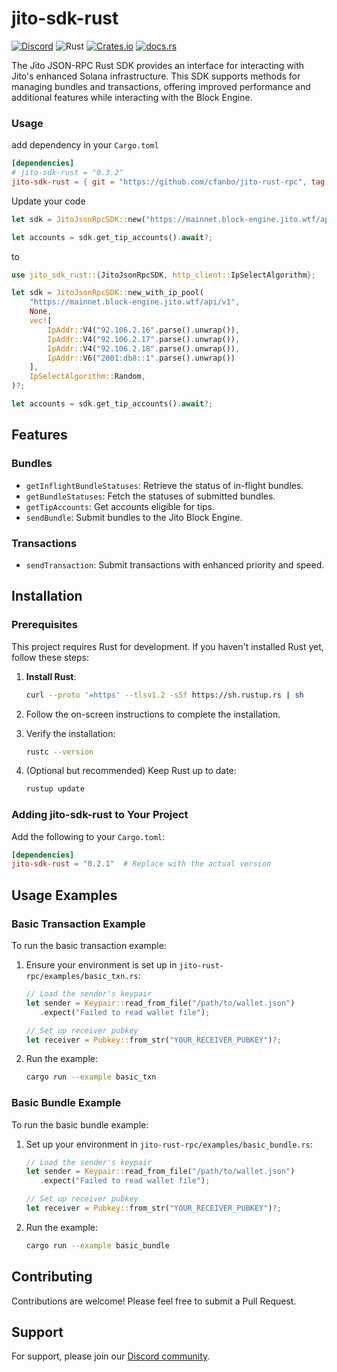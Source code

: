 # jito-sdk-rust

[![Discord](https://img.shields.io/discord/938287290806042626?label=Discord&logo=discord&style=flat&color=7289DA)](https://discord.gg/WeAMhmaZ)
![Rust](https://img.shields.io/badge/Rust-Language-orange?logo=rust)
[![Crates.io](https://img.shields.io/crates/v/jito_sdk_rust?label=crates.io&logo=rust)](https://crates.io/crates/jito-sdk-rust)
[![docs.rs](https://img.shields.io/badge/docs.rs-jito_sdk_rust-blue?logo=rust)](https://docs.rs/jito-sdk-rust/latest/jito_sdk_rust/)

The Jito JSON-RPC Rust SDK provides an interface for interacting with Jito's enhanced Solana infrastructure. This SDK supports methods for managing bundles and transactions, offering improved performance and additional features while interacting with the Block Engine.

### Usage

add dependency in your `Cargo.toml`

```toml
[dependencies]
# jito-sdk-rust = "0.3.2"
jito-sdk-rust = { git = "https://github.com/cfanbo/jito-rust-rpc", tag = "v0.3.2" }
```

Update your code

```rust
let sdk = JitoJsonRpcSDK::new("https://mainnet.block-engine.jito.wtf/api/v1", None);

let accounts = sdk.get_tip_accounts().await?;
```

to

```rust
use jito_sdk_rust::{JitoJsonRpcSDK, http_client::IpSelectAlgorithm};

let sdk = JitoJsonRpcSDK::new_with_ip_pool(
    "https://mainnet.block-engine.jito.wtf/api/v1",
    None,
    vec![
        IpAddr::V4("92.106.2.16".parse().unwrap()),
        IpAddr::V4("92.106.2.17".parse().unwrap()),
        IpAddr::V4("92.106.2.18".parse().unwrap()),
        IpAddr::V6("2001:db8::1".parse().unwrap())
    ],
    IpSelectAlgorithm::Random,
)?;

let accounts = sdk.get_tip_accounts().await?;
```

## Features

### Bundles
- `getInflightBundleStatuses`: Retrieve the status of in-flight bundles.
- `getBundleStatuses`: Fetch the statuses of submitted bundles.
- `getTipAccounts`: Get accounts eligible for tips.
- `sendBundle`: Submit bundles to the Jito Block Engine.

### Transactions
- `sendTransaction`: Submit transactions with enhanced priority and speed.

## Installation

### Prerequisites

This project requires Rust for development. If you haven't installed Rust yet, follow these steps:
1. **Install Rust**:
   ```bash
   curl --proto '=https' --tlsv1.2 -sSf https://sh.rustup.rs | sh
   ```

2. Follow the on-screen instructions to complete the installation.

3. Verify the installation:
   ```bash
   rustc --version
   ```

4. (Optional but recommended) Keep Rust up to date:
   ```bash
   rustup update
   ```

### Adding jito-sdk-rust to Your Project

Add the following to your `Cargo.toml`:

```toml
[dependencies]
jito-sdk-rust = "0.2.1"  # Replace with the actual version
```

## Usage Examples

### Basic Transaction Example

To run the basic transaction example:

1. Ensure your environment is set up in `jito-rust-rpc/examples/basic_txn.rs`:

   ```rust
   // Load the sender's keypair
   let sender = Keypair::read_from_file("/path/to/wallet.json")
      .expect("Failed to read wallet file");

   // Set up receiver pubkey
   let receiver = Pubkey::from_str("YOUR_RECEIVER_PUBKEY")?;
   ```

2. Run the example:
   ```bash
   cargo run --example basic_txn
   ```

### Basic Bundle Example

To run the basic bundle example:

1. Set up your environment in `jito-rust-rpc/examples/basic_bundle.rs`:

   ```rust
   // Load the sender's keypair
   let sender = Keypair::read_from_file("/path/to/wallet.json")
      .expect("Failed to read wallet file");

   // Set up receiver pubkey
   let receiver = Pubkey::from_str("YOUR_RECEIVER_PUBKEY")?;
   ```

2. Run the example:
   ```bash
   cargo run --example basic_bundle
   ```

## Contributing

Contributions are welcome! Please feel free to submit a Pull Request.

## Support

For support, please join our [Discord community](https://discord.gg/jTSmEzaR).

